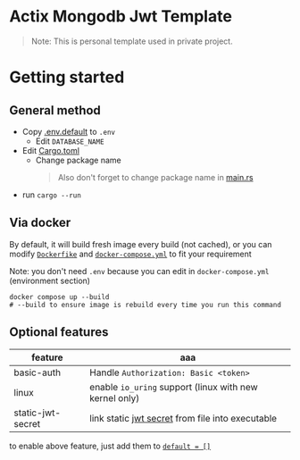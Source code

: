 # Actix Mongodb Jwt Template

> Note: This is personal template used in private project.

# Getting started

## General method

+ Copy [.env.default](.env.default) to `.env`
    + Edit `DATABASE_NAME`
+ Edit [Cargo.toml](Cargo.toml)
    + Change package name
      > Also don't forget to change package name in [main.rs](bin/main.rs)
+ run `cargo --run`

## Via docker

By default, it will build fresh image every build (not cached), or you can modify [`Dockerfike`](Dockerfile)
and [`docker-compose.yml`](docker-compose.yml) to fit your requirement

Note: you don't need `.env` because you can edit in `docker-compose.yml` (environment section)
```shell
docker compose up --build
# --build to ensure image is rebuild every time you run this command
```

## Optional features

| feature           | aaa                                                            |
|-------------------|----------------------------------------------------------------|
| basic-auth        | Handle `Authorization: Basic <token>`                          |
| linux             | enable `io_uring` support  (linux with new kernel only)        |
| static-jwt-secret | link static [jwt secret](jwt_secret) from file into executable |

to enable above feature, just add them to [`default = []`](Cargo.toml)

